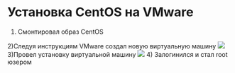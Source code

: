 # Установка CentOS на VMware
1) Смонтировал образ CentOS

2)Следуя инструкциям VMware создал новую виртуальную машину
![](http://s7.hostingkartinok.com/uploads/images/2015/06/179425e4c83dce902cea379d075ab96e.jpg)
3)Провел установку виртуальной машину
![](http://s7.hostingkartinok.com/uploads/images/2015/06/3883a3c3afce5673970acd3d49a99582.jpg)
4) Залогинился и стал root юзером

 
